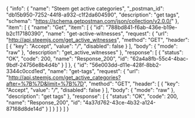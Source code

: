 {
  "info": {
    "name": "Steem get active categories",
    "_postman_id": "db15b950-7252-44f8-a932-c1f2da604590",
    "description": "get tags",
    "schema": "https://schema.getpostman.com/json/collection/v2.0.0/"
  },
  "item": [
    {
      "name": "Get",
      "item": [
        {
          "id": "788bd841-f6ab-436e-b19e-b2c117180390",
          "name": "get-active-witnesses",
          "request": {
            "url": "http://api.steemjs.com/get_active_witnesses",
            "method": "GET",
            "header": [
              {
                "key": "Accept",
                "value": "*/*",
                "disabled": false
              }
            ],
            "body": {
              "mode": "raw"
            },
            "description": "get_active_witnesses"
          },
          "response": [
            {
              "status": "OK",
              "code": 200,
              "name": "Response_200",
              "id": "62a4a8fb-55c4-4bac-9bdf-24756e8b4d4b"
            }
          ]
        },
        {
          "id": "56e003dd-d11e-428f-8bb2-3344c0ccd1ed",
          "name": "get-tags",
          "request": {
            "url": "http://api.steemjs.com/get_active_categories?after=%7B%7D&limit=%7B%7D",
            "method": "GET",
            "header": [
              {
                "key": "Accept",
                "value": "*/*",
                "disabled": false
              }
            ],
            "body": {
              "mode": "raw"
            },
            "description": "get tags"
          },
          "response": [
            {
              "status": "OK",
              "code": 200,
              "name": "Response_200",
              "id": "4a37d762-43ce-4b32-a124-87168d8de14d"
            }
          ]
        }
      ]
    }
  ]
}